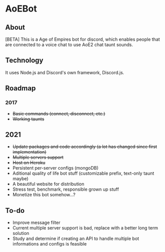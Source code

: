 # AoEBot

## About

[BETA] This is a Age of Empires bot for discord, which enables people that are connected to a voice chat to use AoE2 chat taunt sounds.

## Technology

It uses Node.js and Discord's own framework, Discord.js.

## Roadmap

### 2017
- ~~Basic commands (connect, disconnect, etc.)~~
- ~~Working taunts~~

## 2021
- ~~Update packages and code accordingly (a lot has changed since first implementation)~~
- ~~Multiple servers support~~
- ~~Host on Heroku~~
- Persistent per-server configs (mongoDB)
- Aditional quality of life bot stuff (customizable prefix, text-only taunt maybe)
- A beautiful website for distribution
- Stress test, benchmark, responsible grown up stuff
- Monetize this bot somehow...?

## To-do

- Improve message filter
- Current multiple server support is bad, replace with a better long term solution
- Study and determine if creating an API to handle multiple bot informations and configs is feasible